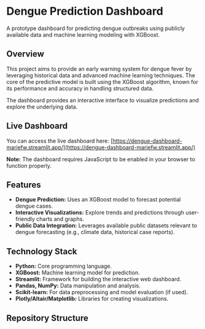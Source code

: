 # Dengue Prediction Dashboard

A prototype dashboard for predicting dengue outbreaks using publicly available data and machine learning modeling with XGBoost.

## Overview

This project aims to provide an early warning system for dengue fever by leveraging historical data and advanced machine learning techniques. The core of the predictive model is built using the XGBoost algorithm, known for its performance and accuracy in handling structured data.

The dashboard provides an interactive interface to visualize predictions and explore the underlying data.

## Live Dashboard

You can access the live dashboard here: [https://dengue-dashboard-mariefw.streamlit.app/](https://dengue-dashboard-mariefw.streamlit.app/)

**Note:** The dashboard requires JavaScript to be enabled in your browser to function properly.

## Features

*   **Dengue Prediction:** Uses an XGBoost model to forecast potential dengue cases.
*   **Interactive Visualizations:** Explore trends and predictions through user-friendly charts and graphs.
*   **Public Data Integration:** Leverages available public datasets relevant to dengue forecasting (e.g., climate data, historical case reports).

## Technology Stack

*   **Python:** Core programming language.
*   **XGBoost:** Machine learning model for prediction.
*   **Streamlit:** Framework for building the interactive web dashboard.
*   **Pandas, NumPy:** Data manipulation and analysis.
*   **Scikit-learn:** For data preprocessing and model evaluation (if used).
*   **Plotly/Altair/Matplotlib:** Libraries for creating visualizations.

## Repository Structure
